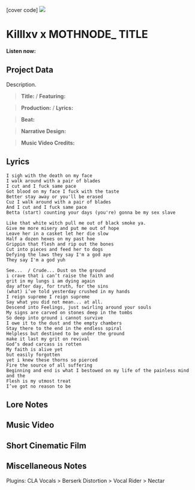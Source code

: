 [cover code] ![](57175019_319474918741616_8502199518755923887_n.jpg)

# Killlxv x MOTHNODE_ TITLE

**Listen now:** 

## Project Data

Description.

> **Title:**  / **Featuring:** 

> **Production:**  / **Lyrics:** 

> **Beat:**

> **Narrative Design:**

> **Music Video Credits:**

## Lyrics

```
I sigh with the death on my face
I walk around with a pair of blades
I cut and I fuck same pace
Got blood on my face I fuck with the taste
Better stay away or you'll be erased
Cuz I walk around with a pair of blades
And I cut and I fuck same pace
Betta (start) counting your days (you're) gonna be my sex slave

Like that white witch pull me out of black smoke ya. 
Give me more misery and put me out of hope
Leave her in a casket let her die slow
Half a dozen hexes on my past hoe
Grippin that flesh and rip out the bones
Cut into pieces and feed her to dogs
Defying the laws they say I'm a god aye
They say I'm a god yuh

See...  / Crude... Dust on the ground 
i crave that i can’t raise the faith and
grit in my lungs i am dying again 
day after day, for truth, for the sins 
(what) i’ve told yesterday crushed in my hands
I reign supreme I reign supreme
Say what you did not mean... at all. 
Descend into Feelings, just swirling around your souls
My signs are carved on stones deep in the tombs
So deep into ground i cannot survive
I owe it to the dust and the empty chambers 
Stay there to the end in the endless spiral 
Helpless but destined to be under the ground
make it last my grit on revival
God’s dead carcass is rotten 
My faith is alive yet 
but easily forgotten
yet i knew these thorns so pierced 
Fire the source of all suffering 
Beginning and end is what I bestowed on my life of the painless mind and the
Flesh is my utmost treat
I’ve got no reason to be

```

## Lore Notes

## Music Video

## Short Cinematic Film

## Miscellaneous Notes

Plugins: CLA Vocals > Berserk Distortion > Vocal Rider > Nectar

